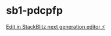 # sb1-pdcpfp

[Edit in StackBlitz next generation editor ⚡️](https://stackblitz.com/~/github.com/aarevalou/sb1-pdcpfp)